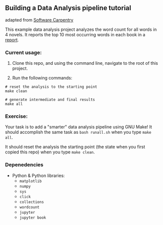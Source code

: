 ## Building a Data Analysis pipeline tutorial
adapted from [Software Carpentry](http://software-carpentry.org/)

This example data analysis project analyzes the word count for all words in 4
novels. It reports the top 10 most occurring words in each book in a [report](doc/count_report.Rmd).

### Current usage:

1. Clone this repo, and using the command line, navigate to the root of this project.

2. Run the following commands:

```
# reset the analysis to the starting point
make clean

# generate intermediate and final results
make all
```

### Exercise:

Your task is to add a "smarter" data analysis pipeline using GNU Make!
It should accomplish the same task as `bash runall.sh` when you type
`make all`.

It should reset the analysis the starting point 
(the state when you first copied this repo)
when you type `make clean`.

### Depenedencies
- Python & Python libraries:
    - `matplotlib`
    - `numpy`
    - `sys`
    - `click`
    - `collections`
    - `wordcount`
    - `jupyter`
    - `jupyter book`
